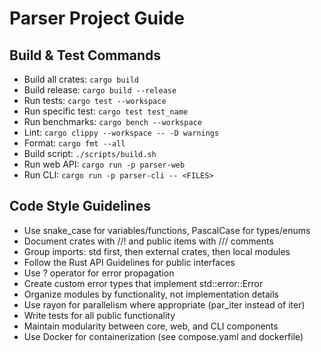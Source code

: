 # Parser Project Guide

## Build & Test Commands

- Build all crates: `cargo build`
- Build release: `cargo build --release`
- Run tests: `cargo test --workspace`
- Run specific test: `cargo test test_name`
- Run benchmarks: `cargo bench --workspace`
- Lint: `cargo clippy --workspace -- -D warnings`
- Format: `cargo fmt --all`
- Build script: `./scripts/build.sh`
- Run web API: `cargo run -p parser-web`
- Run CLI: `cargo run -p parser-cli -- <FILES>`

## Code Style Guidelines

- Use snake_case for variables/functions, PascalCase for types/enums
- Document crates with //! and public items with /// comments
- Group imports: std first, then external crates, then local modules
- Follow the Rust API Guidelines for public interfaces
- Use ? operator for error propagation
- Create custom error types that implement std::error::Error
- Organize modules by functionality, not implementation details
- Use rayon for parallelism where appropriate (par_iter instead of iter)
- Write tests for all public functionality
- Maintain modularity between core, web, and CLI components
- Use Docker for containerization (see compose.yaml and dockerfile)
